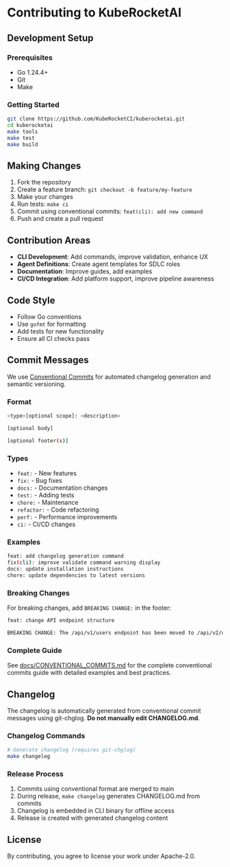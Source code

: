 # Contributing to KubeRocketAI

## Development Setup

### Prerequisites

- Go 1.24.4+
- Git
- Make

### Getting Started

```bash
git clone https://github.com/KubeRocketCI/kuberocketai.git
cd kuberocketai
make tools
make test
make build
```

## Making Changes

1. Fork the repository
2. Create a feature branch: `git checkout -b feature/my-feature`
3. Make your changes
4. Run tests: `make ci`
5. Commit using conventional commits: `feat(cli): add new command`
6. Push and create a pull request

## Contribution Areas

- **CLI Development**: Add commands, improve validation, enhance UX
- **Agent Definitions**: Create agent templates for SDLC roles
- **Documentation**: Improve guides, add examples
- **CI/CD Integration**: Add platform support, improve pipeline awareness

## Code Style

- Follow Go conventions
- Use `gofmt` for formatting
- Add tests for new functionality
- Ensure all CI checks pass

## Commit Messages

We use [Conventional Commits](https://www.conventionalcommits.org/) for automated changelog generation and semantic versioning.

### Format

```bash
<type>[optional scope]: <description>

[optional body]

[optional footer(s)]
```

### Types

- `feat:` - New features
- `fix:` - Bug fixes
- `docs:` - Documentation changes
- `test:` - Adding tests
- `chore:` - Maintenance
- `refactor:` - Code refactoring
- `perf:` - Performance improvements
- `ci:` - CI/CD changes

### Examples

```bash
feat: add changelog generation command
fix(cli): improve validate command warning display
docs: update installation instructions
chore: update dependencies to latest versions
```

### Breaking Changes

For breaking changes, add `BREAKING CHANGE:` in the footer:

```bash
feat: change API endpoint structure

BREAKING CHANGE: The /api/v1/users endpoint has been moved to /api/v2/users
```

### Complete Guide

See [docs/CONVENTIONAL_COMMITS.md](./docs/CONVENTIONAL_COMMITS.md) for the complete conventional commits guide with detailed examples and best practices.

## Changelog

The changelog is automatically generated from conventional commit messages using git-chglog. **Do not manually edit CHANGELOG.md**.

### Changelog Commands

```bash
# Generate changelog (requires git-chglog)
make changelog
```

### Release Process

1. Commits using conventional format are merged to main
2. During release, `make changelog` generates CHANGELOG.md from commits
3. Changelog is embedded in CLI binary for offline access
4. Release is created with generated changelog content

## License

By contributing, you agree to license your work under Apache-2.0.
